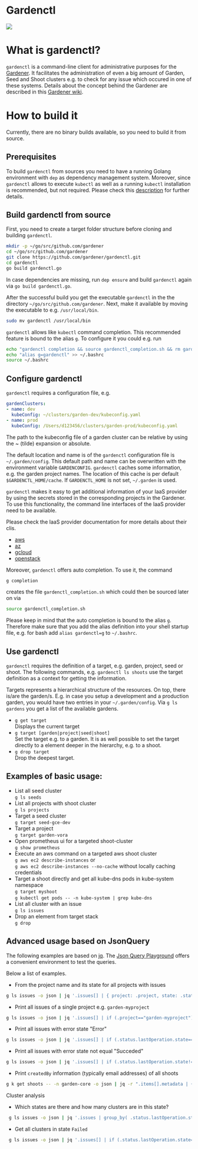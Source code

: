 # Gardenctl

![](https://github.com/gardener/gardenctl/blob/master/logo/logo_gardener_cli_large.png)

# What is gardenctl?
`gardenctl` is a command-line client for administrative purposes for the [Gardener](https://github.com/gardener/gardener). It facilitates the administration of even a big amount of Garden, Seed and Shoot clusters e.g. to check for any issue which occured in one of these systems. Details about the concept behind the Gardener are described in this [Gardener wiki](https://github.com/gardener/documentation/wiki/Architecture).



# How to build it
Currently, there are no binary builds available, so you need to build it from source. 

## Prerequisites

To build `gardenctl` from sources you need to have a running Golang environment with `dep` as dependency management system. Moreover, since `gardenctl` allows to execute `kubectl` as well as a running `kubectl` installation is recommended, but not required. Please check this [description](https://github.com/gardener/gardener/blob/master/docs/development/local_setup.md) for further details.

## Build gardenctl from source

First, you need to create a target folder structure before cloning and building `gardenctl`.

```bash
mkdir -p ~/go/src/github.com/gardener
cd ~/go/src/github.com/gardener
git clone https://github.com/gardener/gardenctl.git
cd gardenctl
go build gardenctl.go
```

In case dependencies are missing, run `dep ensure` and build `gardenctl` again via `go build gardenctl.go`.

After the successful build you get the executable `gardenctl` in the the directory `~/go/src/github.com/gardener`. Next, make it available by moving the executable to e.g. `/usr/local/bin`.

```bash
sudo mv gardenctl /usr/local/bin
```

`gardenctl` allows like `kubectl` command completion. This recommended feature is bound to the alias `g`. To configure it you could e.g. run
```bash
echo "gardenctl completion && source gardenctl_completion.sh && rm gardenctl_completion.sh" >> ~/.bashrc
echo "alias g=gardenctl" >> ~/.bashrc
source ~/.bashrc
```

## Configure gardenctl

`gardenctl` requires a configuration file, e.g. 
``` yaml
gardenClusters:
- name: dev
  kubeConfig: ~/clusters/garden-dev/kubeconfig.yaml
- name: prod
  kubeConfig: /Users/d123456/clusters/garden-prod/kubeconfig.yaml
```
The path to the kubeconfig file of a garden cluster can be relative by using the ~ (tilde) expansion or absolute.

The default location and name is of the `gardenctl` configuration file is  `~/.garden/config`. This default path and name can be overwritten with the environment variable `GARDENCONFIG`. `gardenctl` caches some information, e.g. the garden project names. The location of this cache is per default `$GARDENCTL_HOME/cache`. If `GARDENCTL_HOME` is not set, `~/.garden` is used.

`gardenctl` makes it easy to get additional information of your IaaS provider by using the secrets stored in the corresponding projects in the Gardener. To use this functionality, the command line interfaces of the IaaS provider need to be available. 

Please check the IaaS provider documentation for more details about their clis.
  - [aws](https://aws.amazon.com/cli/)
  - [az](https://docs.microsoft.com/en-us/cli/azure/install-azure-cli?view=azure-cli-latest)
  - [gcloud](https://cloud.google.com/sdk/downloads)
  - [openstack](https://pypi.python.org/pypi/python-openstackclient)


Moreover, `gardenctl` offers auto completion. To use it, the command
```bash
g completion
``` 
creates the file `gardenctl_completion.sh` which could then be sourced later on via 
```bash
source gardenctl_completion.sh
```
Please keep in mind that the auto completion is bound to the alias `g`. Therefore make sure that you add the alias definition into your shell startup file, e.g. for bash add `alias gardenctl=g` to `~/.bashrc`. 

## Use gardenctl

`gardenctl` requires the definition of a target, e.g. garden, project, seed or shoot. The following commands, e.g. `gardenctl ls shoots` use the target definition as a context for getting the information. 

Targets represents a hierarchical structure of the resources. On top, there is/are the garden/s. E.g. in case you setup a development and a production garden, you would have two entries in your `~/.garden/config`. Via `g ls gardens` you get a list of the available gardens. 

- `g get target`   
  Displays the current target
- `g target [garden|project|seed|shoot]`   
  Set the target e.g. to a garden. It is as well possible to set the target directly to a element deeper in the hierarchy, e.g. to a shoot.
- `g drop target`   
  Drop the deepest target. 

## Examples of basic usage:
- List all seed cluster <br />
`g ls seeds`
- List all projects with shoot cluster <br />
`g ls projects`
- Target a seed cluster <br />
`g target seed-gce-dev`
- Target a project <br />
`g target garden-vora`
- Open prometheus ui for a targeted shoot-cluster <br />
`g show prometheus`
- Execute an aws command on a targeted aws shoot cluster <br />
`g aws ec2 describe-instances` or <br />
`g aws ec2 describe-instances --no-cache` without locally caching credentials
- Target a shoot directly and get all kube-dns pods in kube-system namespace <br />
`g target myshoot`<br />
`g kubectl get pods -- -n kube-system | grep kube-dns`<br />
- List all cluster with an issue <br />
`g ls issues`
- Drop an element from target stack <br />
`g drop`

## Advanced usage based on JsonQuery

The following examples are based on [jq](https://stedolan.github.io/jq/). The [Json Query Playground](https://jqplay.org/jq?q=.%5B%5D&j=%5B%5D) offers a convenient environment to test the queries.

Below a list of examples. 

- From the project name and its state for all projects with issues
```bash
g ls issues -o json | jq '.issues[] | { project: .project, state: .status.lastOperation.state }'
```
- Print all issues of a single project e.g. `garden-myproject`
```bash
g ls issues -o json | jq '.issues[] | if (.project=="garden-myproject") then . else empty end' 
```
- Print all issues with error state "Error"
```bash
g ls issues -o json | jq '.issues[] | if (.status.lastOperation.state=="Error") then . else empty end'
```
- Print all issues with error state not equal "Succeded"
```bash
g ls issues -o json | jq '.issues[] | if (.status.lastOperation.state!="Succeeded") then . else empty end'
```
- Print `createdBy` information (typically email addresses) of all shoots
```bash
g k get shoots -- -n garden-core -o json | jq -r ".items[].metadata | {email: .annotations.\"garden.sapcloud.io/createdBy\", name: .name, namespace: .namespace}"
```

Cluster analysis

- Which states are there and how many clusters are in this state?
```bash 
 g ls issues -o json | jq '.issues | group_by( .status.lastOperation.state ) | .[] | {state:.[0].status.lastOperation.state, count:length}'
 ```

- Get all clusters in state `Failed`
```bash
 g ls issues -o json | jq '.issues[] | if (.status.lastOperation.state=="Failed") then . else empty end'
```

